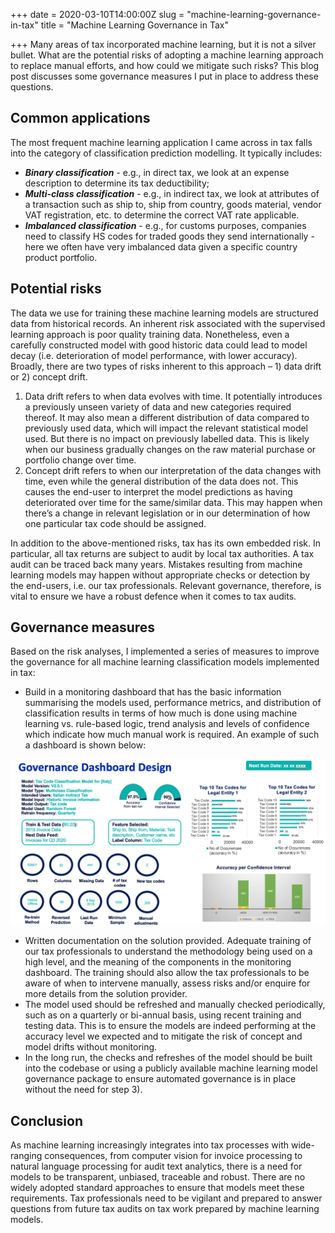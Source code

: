 +++
date = 2020-03-10T14:00:00Z
slug = "machine-learning-governance-in-tax"
title = "Machine Learning Governance in Tax"

+++
Many areas of tax incorporated machine learning, but it is not a silver bullet. What are the potential risks of adopting a machine learning approach to replace manual efforts, and how could we mitigate such risks? This blog post discusses some governance measures I put in place to address these questions.

## Common applications

The most frequent machine learning application I came across in tax falls into the category of classification prediction modelling. It typically includes:

* **_Binary classification_** - e.g., in direct tax, we look at an expense description to determine its tax deductibility;
* **_Multi-class classification_** - e.g., in indirect tax, we look at attributes of a transaction such as ship to, ship from country, goods material, vendor VAT registration, etc. to determine the correct VAT rate applicable.
* **_Imbalanced classification_** - e.g., for customs purposes, companies need to classify HS codes for traded goods they send internationally - here we often have very imbalanced data given a specific country product portfolio.

## Potential risks

The data we use for training these machine learning models are structured data from historical records. An inherent risk associated with the supervised learning approach is poor quality training data. Nonetheless, even a carefully constructed model with good historic data could lead to model decay (i.e. deterioration of model performance, with lower accuracy). Broadly, there are two types of risks inherent to this approach – 1) data drift or 2) concept drift.

1. Data drift refers to when data evolves with time. It potentially introduces a previously unseen variety of data and new categories required thereof. It may also mean a different distribution of data compared to previously used data, which will impact the relevant statistical model used. But there is no impact on previously labelled data. This is likely when our business gradually changes on the raw material purchase or portfolio change over time.
2. Concept drift refers to when our interpretation of the data changes with time, even while the general distribution of the data does not. This causes the end-user to interpret the model predictions as having deteriorated over time for the same/similar data. This may happen when there’s a change in relevant legislation or in our determination of how one particular tax code should be assigned.

In addition to the above-mentioned risks, tax has its own embedded risk. In particular, all tax returns are subject to audit by local tax authorities. A tax audit can be traced back many years. Mistakes resulting from machine learning models may happen without appropriate checks or detection by the end-users, i.e. our tax professionals. Relevant governance, therefore, is vital to ensure we have a robust defence when it comes to tax audits.

## Governance measures

Based on the risk analyses, I implemented a series of measures to improve the governance for all machine learning classification models implemented in tax:

* Build in a monitoring dashboard that has the basic information summarising the models used, performance metrics, and distribution of classification results in terms of how much is done using machine learning vs. rule-based logic, trend analysis and levels of confidence which indicate how much manual work is required. An example of such a dashboard is shown below:

![](/uploads/governance-dashboard.png)

* Written documentation on the solution provided. Adequate training of our tax professionals to understand the methodology being used on a high level, and the meaning of the components in the monitoring dashboard. The training should also allow the tax professionals to be aware of when to intervene manually, assess risks and/or enquire for more details from the solution provider.
* The model used should be refreshed and manually checked periodically, such as on a quarterly or bi-annual basis, using recent training and testing data. This is to ensure the models are indeed performing at the accuracy level we expected and to mitigate the risk of concept and model drifts without monitoring.
* In the long run, the checks and refreshes of the model should be built into the codebase or using a publicly available machine learning model governance package to ensure automated governance is in place without the need for step 3).

## Conclusion

As machine learning increasingly integrates into tax processes with wide-ranging consequences, from computer vision for invoice processing to natural language processing for audit text analytics, there is a need for models to be transparent, unbiased, traceable and robust. There are no widely adopted standard approaches to ensure that models meet these requirements. Tax professionals need to be vigilant and prepared to answer questions from future tax audits on tax work prepared by machine learning models.